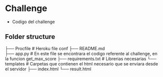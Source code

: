 # Challenge
- Codigo del challenge

## Folder structure

├── Procfile            # Heroku file conf
├── README.md          
├── app.py              # En este file se encontrara el codigo referente al challenge, en la funcion get_max_score
├── requirements.txt    # Librerias necesarias
└── templates           # Carpetas que contienen el html necesario que se enviara desde el servidor
    ├── index.html
    └── result.html